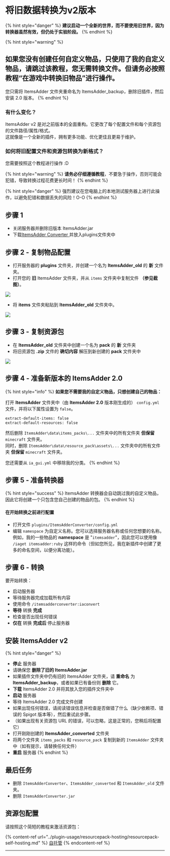 # 将旧数据转换为v2版本



{% hint style="danger" %}
**建议启动一个全新的世界，而不要使用旧世界，因为转换器虽然有效，但仍处于实验阶段。**
{% endhint %}

{% hint style="warning" %}
## 如果您没有创建任何自定义物品，只使用了我的自定义物品，请跳过该教程，您无需转换文件。但请务必按照教程“在游戏中转换旧物品”进行操作。

您只需将 ItemsAdder 文件夹重命名为 ItemsAdder_backup，删除旧插件，然后安装 2.0 版本。
{% endhint %}

### 有什么变化？

ItemsAdder v2 是对之前版本的全面重构。它更改了每个配置文件和每个资源包的文件路径/属性/格式。\
这就像是一个全新的插件，拥有更多功能、优化更佳且更易于维护。

### 如何将旧配置文件和资源包转换为新格式？

您需要按照这个教程进行操作 :D

{% hint style="warning" %}
**请务必仔细遵循教程**，不要急于操作，否则可能会犯错，导致转换过程花费更长时间！
{% endhint %}

{% hint style="danger" %}
强烈建议在您电脑上的本地测试服务器上进行此操作，以避免犯错和数据丢失的风险！O-O
{% endhint %}



## 步骤 1

* 关闭服务器并删除旧版本 ItemsAdder.jar
* 下载[ItemsAdder Converter ](https://www.spigotmc.org/resources/itemsadder-converter.75952/)并放入plugins文件夹中

## 步骤 2 - 复制物品配置

* 打开服务器的 **plugins** 文件夹，并创建一个名为 **ItemsAdder_old** 的 **新** 文件夹。
* 打开您的 **旧** ItemsAdder 文件夹，并从 `items` 文件夹中复制文件 **（参见截图）**。

![](<../.gitbook/assets/image (6).png>)

* 将 **items** 文件夹粘贴到 **ItemsAdder_old** 文件夹中。

![](<../.gitbook/assets/image (5).png>)

## 步骤 3 - 复制资源包

* 在 **ItemsAdder_old** 文件夹中创建一个名为 **pack** 的 **新** 文件夹
* 将旧资源包 **.zip** 文件的 **确切内容** 解压到新创建的 **pack** 文件夹中

![](../.gitbook/assets/image.png)

## 步骤 4 - 准备新版本的 ItemsAdder 2.0

{% hint style="info" %}
**如果您不需要我的自定义物品，只想创建自己的物品：**

打开 **ItemsAdder** 文件夹中（由 **ItemsAdder 2.0** 版本刚生成的） `config.yml` 文件，并将以下属性设置为 `false`。

```
extract-default-items: false
extract-default-resources: false
```

然后删除 `ItemsAdder\data\items_packs\...` 文件夹中的所有文件夹 **但保留** `minecraft` 文件夹。\
同时，删除 `ItemsAdder\data\resource_pack\assets\...` 文件夹中的所有文件夹 **但保留** `minecraft` 文件夹。

您还需要从 `ia_gui.yml` 中移除我的分类。
{% endhint %}

## 步骤 5 - 准备转换器

{% hint style="success" %}
ItemsAdder 转换器会自动跳过我的自定义物品，因此它将创建一个只包含您自己创建的物品的包。
{% endhint %}

#### 在开始转换之前进行配置

* 打开文件 `plugins/ItemsAdderConverter/config.yml`
* 编辑 `namespace` 为自定义名称。您可以选择服务器名称或任何您想要的名称。例如，我的一些物品的 **namespace** 是 "`itemsadder`"，因此您可以使用像 ` /iaget itemsadder:ruby` 这样的命令（但如您所见，我在新插件中创建了更多的命名空间，以便分离功能）。

## 步骤 6 - 转换

要开始转换：

* 启动服务器
* 等待服务器完成加载所有内容
* 使用命令 `/itemsadderconverter:iaconvert`
* **等待** 转换 **完成**
* 检查是否出现任何错误
* **仅在** 转换 **完成后** 停止服务器

## 安装 ItemsAdder v2

{% hint style="danger" %}
* **停止** 服务器
* 请确保您 **删除了旧的 ItemsAdder.jar**
* 如果插件文件夹中仍有旧的 ItemsAdder 文件夹，请 **重命名** 为 **ItemsAdder_backup**，或者如果已有备份则 **删除** 它。
* **下载** ItemsAdder 2.0 并将其放入您的插件文件夹中
* **启动** 服务器
* 等待 ItemsAdder 2.0 完成文件创建
* 如果出现任何错误，请阅读错误信息并检查是否做错了什么（缺少依赖项、错误的 Spigot 版本等），然后重试此步骤。
* （如果出现有关资源包 URL 的错误，可以忽略，这是正常的，您稍后将配置它）
* 打开刚刚创建的 **ItemsAdder_converted** 文件夹
* 将两个文件夹 `items_packs` 和 `resource_pack` 复制到新的 `ItemsAdder` 文件夹中（如有提示，请替换任何文件）
* **重启** 服务器
{% endhint %}

## 最后任务

* 删除 `ItemsAdderConverter`、`ItemsAdder_converted` 和 `ItemsAdder_old` 文件夹。
* 删除 `ItemsAdderConverter.jar`

## 资源包配置

请按照这个简短的教程来激活资源包：

{% content-ref url="../plugin-usage/resourcepack-hosting/resourcepack-self-hosting.md" %}
[自托管](../plugin-usage/resourcepack-hosting/resourcepack-self-hosting.md)
{% endcontent-ref %}



****
